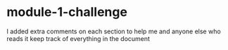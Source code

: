 # module-1-challenge
I added extra comments on each section to help me and anyone else who reads it keep track of everything in the document

